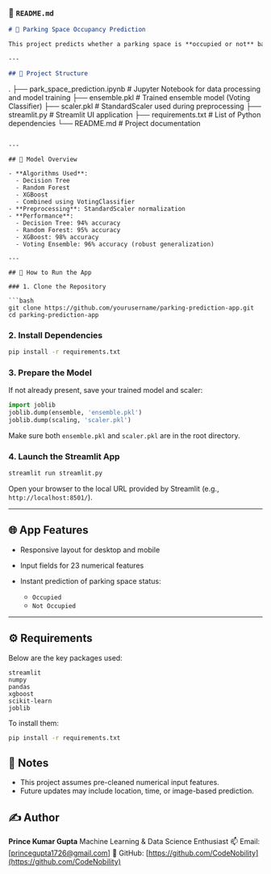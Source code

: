 ### 📄 `README.md`

```markdown
# 🚗 Parking Space Occupancy Prediction

This project predicts whether a parking space is **occupied or not** based on 23 numerical features using ensemble learning models. A fully responsive **Streamlit web application** is included for real-time predictions.

---

## 📂 Project Structure

```

.
├── park\_space\_prediction.ipynb     # Jupyter Notebook for data processing and model training
├── ensemble.pkl                    # Trained ensemble model (Voting Classifier)
├── scaler.pkl                      # StandardScaler used during preprocessing
├── streamlit.py                          # Streamlit UI application
├── requirements.txt                # List of Python dependencies
└── README.md                       # Project documentation

````

---

## 🧠 Model Overview

- **Algorithms Used**:
  - Decision Tree
  - Random Forest
  - XGBoost
  - Combined using VotingClassifier
- **Preprocessing**: StandardScaler normalization
- **Performance**:
  - Decision Tree: 94% accuracy
  - Random Forest: 95% accuracy
  - XGBoost: 98% accuracy
  - Voting Ensemble: 96% accuracy (robust generalization)

---

## 🚀 How to Run the App

### 1. Clone the Repository

```bash
git clone https://github.com/yourusername/parking-prediction-app.git
cd parking-prediction-app
````

### 2. Install Dependencies

```bash
pip install -r requirements.txt
```

### 3. Prepare the Model

If not already present, save your trained model and scaler:

```python
import joblib
joblib.dump(ensemble, 'ensemble.pkl')
joblib.dump(scaling, 'scaler.pkl')
```

Make sure both `ensemble.pkl` and `scaler.pkl` are in the root directory.

### 4. Launch the Streamlit App

```bash
streamlit run streamlit.py
```

Open your browser to the local URL provided by Streamlit (e.g., `http://localhost:8501/`).

---

## 🌐 App Features

* Responsive layout for desktop and mobile
* Input fields for 23 numerical features
* Instant prediction of parking space status:

  * `Occupied`
  * `Not Occupied`

---

## ⚙️ Requirements

Below are the key packages used:

```
streamlit
numpy
pandas
xgboost
scikit-learn
joblib
```

To install them:

```bash
pip install -r requirements.txt
```

## 📌 Notes

* This project assumes pre-cleaned numerical input features.
* Future updates may include location, time, or image-based prediction.


## ✍️ Author

**Prince Kumar Gupta**
Machine Learning & Data Science Enthusiast
📫 Email: \[[princegupta1726@gmail.com](mailto:princegupta1726@gmail.com)]
🔗 GitHub: [https://github.com/CodeNobility](https://github.com/CodeNobility)

